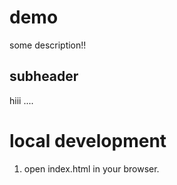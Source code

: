 # demo

some description!!
## subheader

hiii ....

# local development

1. open index.html in your browser.

